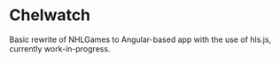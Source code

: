 # Chelwatch

Basic rewrite of NHLGames to Angular-based app with the use of hls.js, currently work-in-progress.
